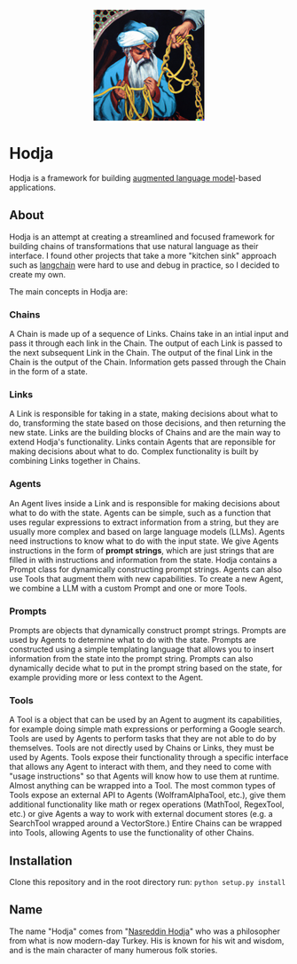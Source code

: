 <p align="center">
  <img src="static/nasreddin_hodja_chain.png" alt="Nasreddin Hodja inspects a chain" width="200" />
</p>

# Hodja
Hodja is a framework for building [augmented language model](https://arxiv.org/abs/2302.07842)-based applications.

## About
Hodja is an attempt at creating a streamlined and focused framework for building chains of transformations that use natural language as their interface. I found other projects that take a more "kitchen sink" approach such as [langchain](https://github.com/hwchase17/langchain) were hard to use and debug in practice, so I decided to create my own.

The main concepts in Hodja are:

### Chains
A Chain is made up of a sequence of Links. Chains take in an intial input and pass it through each link in the Chain. The output of each Link is passed to the next subsequent Link in the Chain. The output of the final Link in the Chain is the output of the Chain. Information gets passed through the Chain in the form of a state.

### Links
A Link is responsible for taking in a state, making decisions about what to do, transforming the state based on those decisions, and then returning the new state. Links are the building blocks of Chains and are the main way to extend Hodja's functionality. Links contain Agents that are reponsible for making decisions about what to do. Complex functionality is built by combining Links together in Chains.

### Agents
An Agent lives inside a Link and is responsible for making decisions about what to do with the state. Agents can be simple, such as a function that uses regular expressions to extract information from a string, but they are usually more complex and based on large language models (LLMs). Agents need instructions to know what to do with the input state. We give Agents instructions in the form of **prompt strings**, which are just strings that are filled in with instructions and information from the state. Hodja contains a Prompt class for dynamically constructing prompt strings. Agents can also use Tools that augment them with new capabilities. To create a new Agent, we combine a LLM with a custom Prompt and one or more Tools. 

### Prompts
Prompts are objects that dynamically construct prompt strings. Prompts are used by Agents to determine what to do with the state. Prompts are constructed using a simple templating language that allows you to insert information from the state into the prompt string. Prompts can also dynamically decide what to put in the prompt string based on the state, for example providing more or less context to the Agent. 

### Tools
A Tool is a object that can be used by an Agent to augment its capabilities, for example doing simple math expressions or performing a Google search. Tools are used by Agents to perform tasks that they are not able to do by themselves. Tools are not directly used by Chains or Links, they must be used by Agents. Tools expose their functionality through a specific interface that allows any Agent to interact with them, and they need to come with "usage instructions" so that Agents will know how to use them at runtime. Almost anything can be wrapped into a Tool. The most common types of Tools expose an external API to Agents (WolframAlphaTool, etc.), give them additional functionality like math or regex operations (MathTool, RegexTool, etc.) or give Agents a way to work with external document stores (e.g. a SearchTool wrapped around a VectorStore.) Entire Chains can be wrapped into Tools, allowing Agents to use the functionality of other Chains.


## Installation
Clone this repository and in the root directory run:
```python setup.py install```

## Name
The name "Hodja" comes from "[Nasreddin Hodja](https://en.wikipedia.org/wiki/Nasreddin_)" who was a philosopher from what is now modern-day Turkey. His is known for his wit and wisdom, and is the main character of many humerous folk stories.

